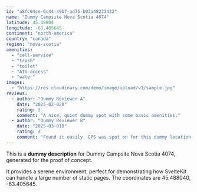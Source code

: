 ```yaml
---
id: "a8fc04ce-6c44-49b7-ad75-b03a48233432"
name: "Dummy Campsite Nova Scotia 4074"
latitude: 45.48804
longitude: -63.405645
continent: "north-america"
country: "canada"
region: "nova-scotia"
amenities:
  - "cell-service"
  - "trash"
  - "toilet"
  - "ATV-access"
  - "water"
images:
  - "https://res.cloudinary.com/demo/image/upload/v1/sample.jpg"
reviews:
  - author: "Dummy Reviewer A"
    date: "2025-02-020"
    rating: 3
    comment: "A nice, quiet dummy spot with some basic amenities."
  - author: "Dummy Reviewer B"
    date: "2025-03-010"
    rating: 4
    comment: "Found it easily. GPS was spot on for this dummy location."
---
```


This is a **dummy description** for Dummy Campsite Nova Scotia 4074, generated for the proof of concept.

It provides a serene environment, perfect for demonstrating how SvelteKit can handle a large number of static pages. The coordinates are 45.488040, -63.405645.
